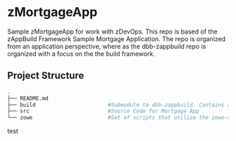# zMortgageApp

Sample zMortgageApp for work with zDevOps. This repo is based of the zAppBuild Framework Sample Mortgage Application. The repo is organized from an application perspective, where as the dbb-zappbuild repo is organized with a focus on the the build framework.

## Project Structure

```bash
.
├── README.md
├── build                       #Submodule to dbb-zappbuild. Contains all build scripts, build properties and build utilities
├── src                         #Source Code for Mortgage App
└── zowe                        #Set of scripts that utilize the zowe-cli
```
test